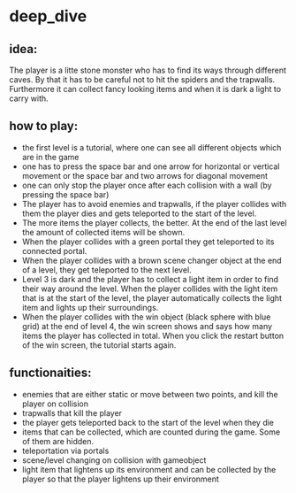 # deep_dive

## idea:
The player is a litte stone monster who has to find its ways through different caves. By that it has to be careful not to hit the spiders and the trapwalls. Furthermore it can collect fancy looking items and when it is dark a light to carry with.

## how to play:

-  the first level is a tutorial, where one can see all different objects which are in the game
- one has to press the space bar and one arrow for horizontal or vertical movement or the space bar and two arrows for diagonal movement
- one can only stop the player once after each collision with a wall (by pressing the space bar)
- The player has to avoid enemies and trapwalls, if the player collides with them the player dies and gets teleported to the start of the level.
- The more items the player collects, the better. At the end of the last level the amount of collected items will be shown.
- When the player collides with a green portal they get teleported to its connected portal.
- When the player collides with a brown scene changer object at the end of a level, they get teleported to the next level.
- Level 3 is dark and the player has to collect a light item in order to find their way around the level. When the player collides with the light item that is at the start of the level, the player automatically collects the light item and lights up their surroundings.
- When the player collides with the win object (black sphere with blue grid) at the end of level 4, the win screen shows and says how many items the player has collected in total. When you click the restart button of the win screen, the tutorial starts again.

## functionaities:

- enemies that are either static or move between two points, and kill the player on collision
- trapwalls that kill the player
- the player gets teleported back to the start of the level when they die
- items that can be collected, which are counted during the game. Some of them are hidden.
- teleportation via portals
- scene/level changing on collision with gameobject
- light item that lightens up its environment and can be collected by the player so that the player lightens up their environment




